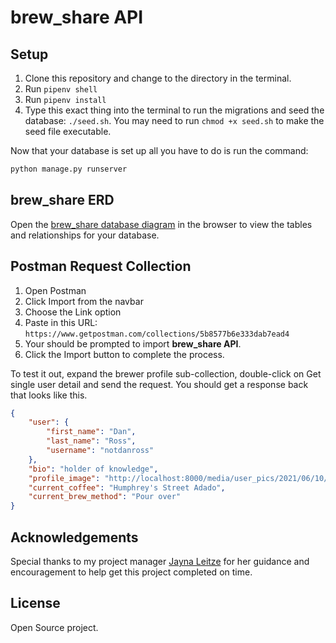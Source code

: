 # brew_share API

## Setup

1. Clone this repository and change to the directory in the terminal.
1. Run `pipenv shell`
1. Run `pipenv install`
1. Type this exact thing into the terminal to run the migrations and seed the database: `./seed.sh`. You may need to run `chmod +x seed.sh` to make the seed file executable.

Now that your database is set up all you have to do is run the command:

```sh
python manage.py runserver
```

## brew_share ERD

Open the [brew_share database diagram](https://dbdiagram.io/d/60d3569fdd6a5971481c4fb4) in the browser to view the tables and relationships for your database.

## Postman Request Collection

1. Open Postman
1. Click Import from the navbar
1. Choose the Link option
1. Paste in this URL:
    `https://www.getpostman.com/collections/5b8577b6e333dab7ead4`
1. Your should be prompted to import **brew_share API**.
1. Click the Import button to complete the process.

To test it out, expand the brewer profile sub-collection, double-click on Get single user detail and send the request. You should get a response back that looks like this.

```json
{
    "user": {
        "first_name": "Dan",
        "last_name": "Ross",
        "username": "notdanross"
    },
    "bio": "holder of knowledge",
    "profile_image": "http://localhost:8000/media/user_pics/2021/06/10/dan_suit_copy.png",
    "current_coffee": "Humphrey's Street Adado",
    "current_brew_method": "Pour over"
}
```
## Acknowledgements

Special thanks to my project manager [Jayna Leitze](https://github.com/JaynaLeitze) for her guidance and encouragement to help get this project completed on time.  

## License
Open Source project. 
